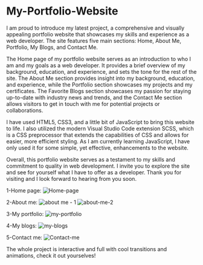 # My-Portfolio-Website

I am proud to introduce my latest project, a comprehensive and visually appealing portfolio website that showcases my skills and experience as a web developer. The site features five main sections: Home, About Me, Portfolio, My Blogs, and Contact Me.

The Home page of my portfolio website serves as an introduction to who I am and my goals as a web developer. It provides a brief overview of my background, education, and experience, and sets the tone for the rest of the site. The About Me section provides insight into my background, education, and experience, while the Portfolio section showcases my projects and my certificates. The Favorite Blogs section showcases my passion for staying up-to-date with industry news and trends, and the Contact Me section allows visitors to get in touch with me for potential projects or collaborations.

I have used HTML5, CSS3, and a little bit of JavaScript to bring this website to life. I also utilized the modern Visual Studio Code extension SCSS, which is a CSS preprocessor that extends the capabilities of CSS and allows for easier, more efficient styling. As I am currently learning JavaScript, I have only used it for some simple, yet effective, enhancements to the website.

Overall, this portfolio website serves as a testament to my skills and commitment to quality in web development. I invite you to explore the site and see for yourself what I have to offer as a developer. Thank you for visiting and I look forward to hearing from you soon.

1-Home page:
![Home-page](https://user-images.githubusercontent.com/87601009/216808271-8ec3f816-3ef4-4f92-86a3-569033f66048.jpg)

2-About me:
![about me - 1](https://user-images.githubusercontent.com/87601009/216808544-8fc79d56-4f7f-4647-951e-02eadebdb8ea.jpg)
![about-me-2 ](https://user-images.githubusercontent.com/87601009/216808722-1d411418-cebf-4941-a242-fec80e55267b.jpg)

3-My portfolio:
![my-portfolio](https://user-images.githubusercontent.com/87601009/216808336-c5154845-54ee-4857-b58c-034a1986dbd5.jpg)

4-My blogs:
![my-blogs](https://user-images.githubusercontent.com/87601009/216808361-752c0cf2-1f33-4af3-8480-7e296740f55d.jpg)

5-Contact me:
![Contact-me](https://user-images.githubusercontent.com/87601009/216808383-657c67db-13b1-4610-94d7-5e62a88748b3.jpg)

The whole project is interactive and full with cool transitions and animations, check it out yourselves!
